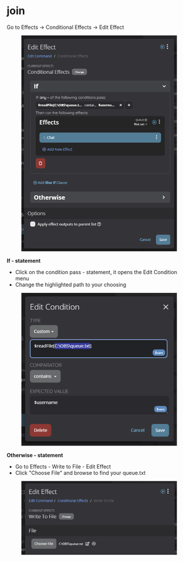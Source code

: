 # join

Go to Effects -> Conditional Effects -> Edit Effect

<figure><img src="../../../../.gitbook/assets/image (1).png" alt=""><figcaption></figcaption></figure>

**If - statement**

* Click on the condition pass - statement, it opens the Edit Condition menu
* Change the highlighted path to your choosing

<figure><img src="../../../../.gitbook/assets/image (2).png" alt=""><figcaption></figcaption></figure>

**Otherwise - statement**

* Go to Effects - Write to File - Edit Effect
* Click "Choose File" and browse to find your queue.txt

<figure><img src="../../../../.gitbook/assets/image (3).png" alt=""><figcaption></figcaption></figure>
